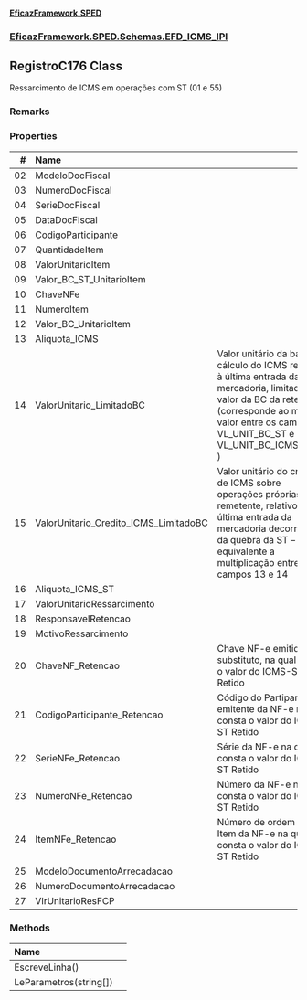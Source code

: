 #### [EficazFramework.SPED](EficazFrameworkSPED.md 'EficazFramework SPED')
### [EficazFramework.SPED.Schemas.EFD_ICMS_IPI](EficazFramework.SPED.Schemas.EFD_ICMS_IPI.md 'EficazFramework.SPED.Schemas.EFD_ICMS_IPI')

## RegistroC176 Class

Ressarcimento de ICMS em operações com ST (01 e 55)

### Remarks
### Properties

| # | Name | |
| ---: | :--- | :--- |
| 02 | ModeloDocFiscal |  |
| 03 | NumeroDocFiscal |  |
| 04 | SerieDocFiscal |  |
| 05 | DataDocFiscal |  |
| 06 | CodigoParticipante |  |
| 07 | QuantidadeItem |  |
| 08 | ValorUnitarioItem |  |
| 09 | Valor_BC_ST_UnitarioItem |  |
| 10 | ChaveNFe |  |
| 11 | NumeroItem |  |
| 12 | Valor_BC_UnitarioItem |  |
| 13 | Aliquota_ICMS |  |
| 14 | ValorUnitario_LimitadoBC | Valor unitário da base de cálculo do ICMS relativo à última entrada da mercadoria, limitado ao valor            da BC da retenção (corresponde ao menor valor entre os campos VL_UNIT_BC_ST e VL_UNIT_BC_ICMS_ULT_E ) |
| 15 | ValorUnitario_Credito_ICMS_LimitadoBC | Valor unitário do crédito de ICMS sobre operações próprias Do remetente, relativo à última entrada da mercadoria            decorrente da quebra da ST – equivalente a multiplicação entre os campos 13 e 14 |
| 16 | Aliquota_ICMS_ST |  |
| 17 | ValorUnitarioRessarcimento |  |
| 18 | ResponsavelRetencao |  |
| 19 | MotivoRessarcimento |  |
| 20 | ChaveNF_Retencao | Chave NF-e emitida pelo substituto, na qual consta o valor do ICMS-ST Retido |
| 21 | CodigoParticipante_Retencao | Código do Partipante emitente da NF-e na qual consta o valor do ICMS-ST Retido |
| 22 | SerieNFe_Retencao | Série da NF-e na qual consta o valor do ICMS-ST Retido |
| 23 | NumeroNFe_Retencao | Número da NF-e na qual consta o valor do ICMS-ST Retido |
| 24 | ItemNFe_Retencao | Número de ordem do Item da NF-e na qual consta o valor do ICMS-ST Retido |
| 25 | ModeloDocumentoArrecadacao |  |
| 26 | NumeroDocumentoArrecadacao |  |
| 27 | VlrUnitarioResFCP |  |
### Methods

| Name | |
| :--- | :--- |
| EscreveLinha() |  |
| LeParametros(string[]) |  |
